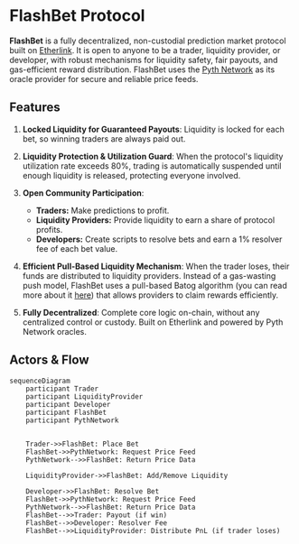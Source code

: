 # FlashBet Protocol

**FlashBet** is a fully decentralized, non-custodial prediction market protocol built on [Etherlink](https://www.etherlink.com/). It is open to anyone to be a trader, liquidity provider, or developer, with robust mechanisms for liquidity safety, fair payouts, and gas-efficient reward distribution. FlashBet uses the [Pyth Network](pyth.network) as its oracle provider for secure and reliable price feeds.


## Features

1. **Locked Liquidity for Guaranteed Payouts**:
Liquidity is locked for each bet, so winning traders are always paid out.

2. **Liquidity Protection & Utilization Guard**:
   When the protocol's liquidity utilization rate exceeds 80%, trading is automatically suspended until enough liquidity is released, protecting everyone involved.

3. **Open Community Participation**:
    - **Traders:** Make predictions to profit.
    - **Liquidity Providers:** Provide liquidity to earn a share of protocol profits.
    - **Developers:** Create scripts to resolve bets and earn a 1% resolver fee of each bet value.

4. **Efficient Pull-Based Liquidity Mechanism**:
When the trader loses, their funds are distributed to liquidity providers. Instead of a gas-wasting push model, FlashBet uses a pull-based Batog algorithm (you can read more about it [here](https://batog.info/papers/scalable-reward-distribution.pdf)) that allows providers to claim rewards efficiently.

5. **Fully Decentralized**:
   Complete core logic on-chain, without any centralized control or custody. Built on Etherlink and powered by Pyth Network oracles.


## Actors & Flow

```mermaid
sequenceDiagram
    participant Trader
    participant LiquidityProvider
    participant Developer
    participant FlashBet
    participant PythNetwork


    Trader->>FlashBet: Place Bet
    FlashBet->>PythNetwork: Request Price Feed
    PythNetwork-->>FlashBet: Return Price Data

    LiquidityProvider->>FlashBet: Add/Remove Liquidity

    Developer->>FlashBet: Resolve Bet
    FlashBet->>PythNetwork: Request Price Feed
    PythNetwork-->>FlashBet: Return Price Data
    FlashBet-->>Trader: Payout (if win)
    FlashBet-->>Developer: Resolver Fee
    FlashBet-->>LiquidityProvider: Distribute PnL (if trader loses)
```